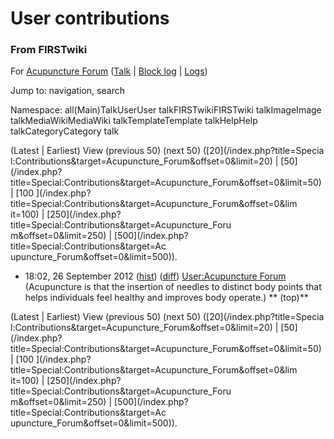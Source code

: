 

# User contributions

### From FIRSTwiki

For [Acupuncture Forum](User:Acupuncture_Forum "User:Acupuncture
Forum" ) ([Talk](/index.php?title=User_talk:Acupuncture_Forum&action=edit
"User talk:Acupuncture Forum" ) | [Block
log](/index.php?title=Special:Log&type=block&page=User:Acupuncture_Forum
"Special:Log" ) | [Logs](/index.php?title=Special:Log&user=Acupuncture_Forum
"Special:Log" ))

Jump to: navigation, search

Namespace:  all(Main)TalkUserUser talkFIRSTwikiFIRSTwiki talkImageImage
talkMediaWikiMediaWiki talkTemplateTemplate talkHelpHelp talkCategoryCategory
talk

(Latest | Earliest) View (previous 50) (next 50) ([20](/index.php?title=Specia
l:Contributions&target=Acupuncture_Forum&offset=0&limit=20) | [50](/index.php?
title=Special:Contributions&target=Acupuncture_Forum&offset=0&limit=50) | [100
](/index.php?title=Special:Contributions&target=Acupuncture_Forum&offset=0&lim
it=100) | [250](/index.php?title=Special:Contributions&target=Acupuncture_Foru
m&offset=0&limit=250) | [500](/index.php?title=Special:Contributions&target=Ac
upuncture_Forum&offset=0&limit=500)).

  * 18:02, 26 September 2012 ([hist](/index.php?title=User:Acupuncture_Forum&action=history "User:Acupuncture Forum" )) ([diff](/index.php?title=User:Acupuncture_Forum&diff=prev&oldid=834931 "User:Acupuncture Forum" )) [User:Acupuncture Forum](User:Acupuncture_Forum "User:Acupuncture Forum" ) (Acupuncture is that the insertion of needles to distinct body points that helps individuals feel healthy and improves body operate.) ** (top)**

(Latest | Earliest) View (previous 50) (next 50) ([20](/index.php?title=Specia
l:Contributions&target=Acupuncture_Forum&offset=0&limit=20) | [50](/index.php?
title=Special:Contributions&target=Acupuncture_Forum&offset=0&limit=50) | [100
](/index.php?title=Special:Contributions&target=Acupuncture_Forum&offset=0&lim
it=100) | [250](/index.php?title=Special:Contributions&target=Acupuncture_Foru
m&offset=0&limit=250) | [500](/index.php?title=Special:Contributions&target=Ac
upuncture_Forum&offset=0&limit=500)).

